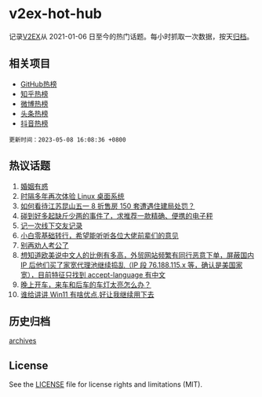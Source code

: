 # v2ex-hot-hub

 记录[V2EX](https://www.v2ex.com/)从 2021-01-06 日至今的热门话题。每小时抓取一次数据，按天[归档](archives)。
 
 ## 相关项目

- [GitHub热榜](https://github.com/snaildev/github-hot-hub)
- [知乎热榜](https://github.com/snaildev/zhihu-hot-hub)
- [微博热榜](https://github.com/snaildev/weibo-hot-hub)
- [头条热榜](https://github.com/snaildev/toutiao-hot-hub)
- [抖音热榜](https://github.com/snaildev/douyin-hot-hub)


 `更新时间：2023-05-08 16:08:36 +0800`

## 热议话题

1. [婚姻有惑](https://www.v2ex.com/t/938137)
1. [时隔多年再次体验 Linux 桌面系统](https://www.v2ex.com/t/938092)
1. [如何看待江苏昆山五一 8 折售房 150 套遭遇住建局处罚？](https://www.v2ex.com/t/938122)
1. [碰到好多起缺斤少两的事件了，求推荐一款精确、便携的电子秤](https://www.v2ex.com/t/938142)
1. [记一次线下交友记录](https://www.v2ex.com/t/938080)
1. [小白零基础转行，希望能听听各位大佬前辈们的意见](https://www.v2ex.com/t/938117)
1. [别再劝人考公了](https://www.v2ex.com/t/938211)
1. [想知道欧美说中文人的比例有多高，外贸网站频繁有同行恶意下单，屏蔽国内 IP 后他们买了家宽代理池继续捣乱（IP 段 76.188.115.x 等，确认是美国家宽），目前特征只找到 accept-language 有中文](https://www.v2ex.com/t/938044)
1. [晚上开车，来车和后车的车灯太亮怎么办？](https://www.v2ex.com/t/938101)
1. [谁给讲讲 Win11 有啥优点,好让我继续用下去](https://www.v2ex.com/t/938221)

## 历史归档

[archives](archives)

## License

See the [LICENSE](LICENSE) file for license rights and limitations (MIT).
